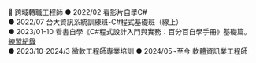 🐴 跨域轉職工程師
● 2022/02 看影片自學C#  
● 2022/07 台大資訊系統訓練班-C#程式基礎班（線上）  
● 2023/01-10 看書自學《C#程式設計入門與實務：百分百自學手冊》基礎篇。[練習紀錄](https://github.com/PhilippaLiao/self-study)  
● 2023/10-2024/3 微軟工程師專業培訓
● 2024/05~至今 軟體資訊業工程師



